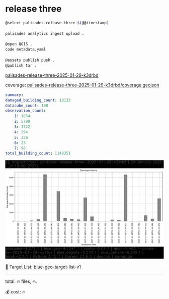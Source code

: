 # release three

```bash
@select palisades-release-three-$(@@timestamp)

palisades analytics ingest upload .

@open QGIS .
code metadata.yaml

@assets publish push .
@publish tar .
```


[palisades-release-three-2025-01-29-k3drbd](https://kamangir-public.s3.ca-central-1.amazonaws.com/palisades-release-three-2025-01-29-k3drbd.tar.gz)

coverage: [palisades-release-three-2025-01-29-k3drbd/coverage.geojson](https://github.com/kamangir/assets/blob/main/palisades-release-three-2025-01-29-k3drbd/coverage.geojson)

```yaml
summary:
damaged_building_count: 10133
datacube_count: 108
observation_count:
    1: 1864
    2: 5799
    3: 1722
    4: 294
    5: 339
    6: 25
    7: 90
total_building_count: 1148351
```

![image](https://github.com/kamangir/assets/blob/main/palisades-release-three-2025-01-29-k3drbd/damage-history.png?raw=true)

🎯 Target List: [blue-geo-target-list-v1](https://kamangir-public.s3.ca-central-1.amazonaws.com/blue-geo-target-list-v1.tar.gz)

---

total: 🔥 files, 🔥.

💰 cost: 🔥
